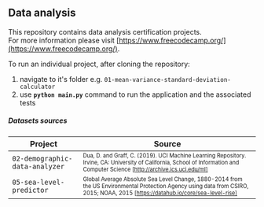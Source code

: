 
## Data analysis

This repository contains data analysis certification projects.  
For more information please visit [https://www.freecodecamp.org/](https://www.freecodecamp.org/).

To run an individual project, after cloning the repository:
1. navigate to it's folder e.g. `01-mean-variance-standard-deviation-calculator`
2. use **`python main.py`** command to run the application and the associated tests  

##### Datasets sources

| Project                        | Source                                                                                                                                                                           |
| ---                            | ---                                                                                                                                                                              |
| `02-demographic-data-analyzer` | <sub><sup>Dua, D. and Graff, C. (2019). UCI Machine Learning Repository. Irvine, CA: University of California, School of Information and Computer Science [http://archive.ics.uci.edu/ml]</sup></sub> |
| `05-sea-level-predictor` | <sub><sup>Global Average Absolute Sea Level Change, 1880-2014 from the US Environmental Protection Agency using data from CSIRO, 2015; NOAA, 2015 [https://datahub.io/core/sea-level-rise]</sup></sub>
